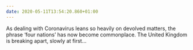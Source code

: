 ```yaml
---
date: 2020-05-11T13:54:20.860+01:00
---
```


As dealing with Coronavirus leans so heavily on devolved matters, the phrase ‘four nations’ has now become commonplace. The United Kingdom is breaking apart, slowly at first…
